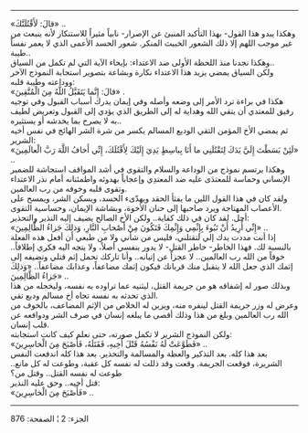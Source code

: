 ------------------------------------------------------------------------

«قالَ: لَأَقْتُلَنَّكَ» ..  
وهكذا يبدو هذا القول- بهذا التأكيد المنبئ عن الإصرار- نابياً مثيراً
للاستنكار لأنه ينبعث من غير موجب اللهم إلا ذلك الشعور الخبيث المنكر.
شعور الحسد الأعمى الذي لا يعمر نفساً طيبة..  
وهكذا نجدنا منذ اللحظة الأولى ضد الاعتداء: بإيحاء الآية التي لم تكمل من
السياق..  
ولكن السياق يمضي يزيد هذا الاعتداء نكارة وبشاعة بتصوير استجابة النموذج
الآخر ووداعته وطيبة قلبه:  
«قالَ: إِنَّما يَتَقَبَّلُ اللَّهُ مِنَ الْمُتَّقِينَ» .  
هكذا في براءة ترد الأمر إلى وضعه وأصله وفي إيمان يدرك أسباب القبول وفي
توجيه رفيق للمعتدي أن يتقي الله وهداية له إلى الطريق الذي يؤدي إلى
القبول وتعريض لطيف به لا يصرح بما يخدشه أو يستثيره..  
ثم يمضي الأخ المؤمن التقي الوديع المسالم يكسر من شرة الشر الهائج في نفس
أخيه الشرير:  
«لَئِنْ بَسَطْتَ إِلَيَّ يَدَكَ لِتَقْتُلَنِي ما أَنَا بِباسِطٍ يَدِيَ إِلَيْكَ لِأَقْتُلَكَ، إِنِّي أَخافُ اللَّهَ رَبَّ
الْعالَمِينَ» ..  
وهكذا يرتسم نموذج من الوداعة والسلام والتقوى في أشد المواقف استجاشة
للضمير الإنساني وحماسة للمعتدَى عليه ضد المعتدِي وإعجاباً بهدوئه واطمئنانه
أمام نذر الاعتداء وتقوى قلبه وخوفه من رب العالمين.  
ولقد كان في هذا القول اللين ما يفثأ الحقد ويهدّىء الحسد، ويسكن الشر،
ويمسح على الأعصاب المهتاجة ويرد صاحبها إلى حنان الأخوة، وبشاشة الإيمان،
وحساسية التقوى.  
أجل. لقد كان في ذلك كفاية.. ولكن الأخ الصالح يضيف إليه النذير
والتحذير:  
«إِنِّي أُرِيدُ أَنْ تَبُوءَ بِإِثْمِي وَإِثْمِكَ فَتَكُونَ مِنْ أَصْحابِ النَّارِ، وَذلِكَ جَزاءُ الظَّالِمِينَ»
..  
إذا أنت مددت يدك إلي لتقتلني، فليس من شأني ولا من طبعي أن أفعل هذه
الفعلة بالنسبة لك. فهذا الخاطر- خاطر القتل- لا يدور بنفسي أصلاً، ولا يتجه
اليه فكري إطلاقاً.. خوفاً من الله رب العالمين.. لا عجزاً عن إتيانه.. وأنا
تاركك تحمل إثم قتلي وتضيفه إلى إثمك الذي جعل الله لا يتقبل منك قربانك
فيكون إثمك مضاعفاً، وعذابك مضاعفاً.. «وَذلِكَ جَزاءُ الظَّالِمِينَ» ..  
وبذلك صور له إشفاقه هو من جريمة القتل، ليثنيه عما تراوده به نفسه،
وليخجله من هذا الذي تحدثه به نفسه تجاه أخ مسالم وديع تقي.  
وعرض له وزر جريمة القتل لينفره منه، ويزين له الخلاص من الإثم المضاعف،
بالخوف من الله رب العالمين وبلغ من هذا وذلك أقصى ما يبلغه إنسان في صرف
الشر ودوافعه عن قلب إنسان.  
ولكن النموذج الشرير لا تكمل صورته، حتى نعلم كيف كانت استجابته:  
«فَطَوَّعَتْ لَهُ نَفْسُهُ قَتْلَ أَخِيهِ، فَقَتَلَهُ، فَأَصْبَحَ مِنَ الْخاسِرِينَ» ..  
بعد هذا كله. بعد التذكير والعظة والمسالمة والتحذير. بعد هذا كله اندفعت
النفس الشريرة، فوقعت الجريمة. وقعت وقد ذللت له نفسه كل عقبة، وطوعت له كل
مانع.. طوعت له نفسه القتل.. وقتل من؟  
قتل أخيه.. وحق عليه النذير:  
«فَأَصْبَحَ مِنَ الْخاسِرِينَ» ..

------------------------------------------------------------------------

الجزء: 2 ¦ الصفحة: 876
